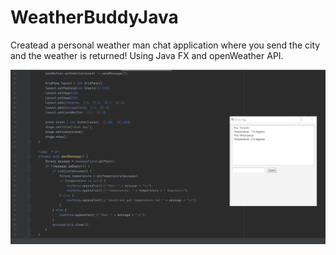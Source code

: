 # WeatherBuddyJava
Createad a personal weather man chat application where you send the city and the weather is returned! Using Java FX and openWeather API.


![demo of chat app!](newdemo.PNG)
